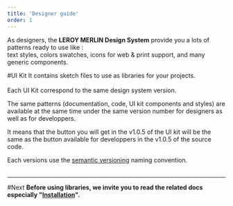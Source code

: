 ```yaml
---
title: 'Designer guide'
order: 1
---
```


As designers, the **LEROY MERLIN Design System** provide you a lots of patterns ready to use like :<br>
text styles, colors swatches, icons for web & print support, and many generic components.

#UI Kit
It contains sketch files to use as libraries for your projects.<br>
<br>
Each UI Kit correspond to the same design system version.

The same patterns (documentation, code, UI kit components and styles) are available at the same time under the same version number for designers as well as for developpers.

It means that the button you will get in the v1.0.5 of the UI kit will be the same as the button available for developpers in the v1.0.5 of the source code.

Each versions use the [semantic versioning](https://semver.org) naming convention.
<br>
<br>

---

#Next
**Before using libraries, we invite you to read the related docs especially "[Installation](installation/)".**
